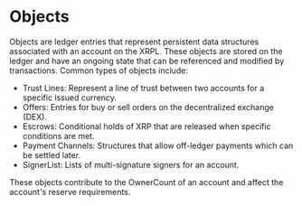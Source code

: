 # Objects
Objects are ledger entries that represent persistent data structures associated with an account on the XRPL. These objects are stored on the ledger and have an ongoing state that can be referenced and modified by transactions. Common types of objects include:

- Trust Lines: Represent a line of trust between two accounts for a specific issued currency.
- Offers: Entries for buy or sell orders on the decentralized exchange (DEX).
- Escrows: Conditional holds of XRP that are released when specific conditions are met.
- Payment Channels: Structures that allow off-ledger payments which can be settled later.
- SignerList: Lists of multi-signature signers for an account.

These objects contribute to the OwnerCount of an account and affect the account's reserve requirements.
